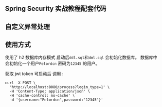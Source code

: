 ## Spring Security 实战教程配套代码 

## 自定义异常处理
 
## 使用方式

使用了 h2 数据库内存模式  启动后`ddl.sql`和`dml.sql` 会初始化数据库。 数据库中会初始化一个用户`Felordcn` 密码为`12345` 的用户。



获取 jwt token 可启动后 调用 :

```
curl -X POST \
  'http://localhost:8080/process?login_type=1' \
  -H 'Content-Type: application/json' \
  -H 'cache-control: no-cache' \
  -d '{username:"Felordcn",password:"12345"}'
```